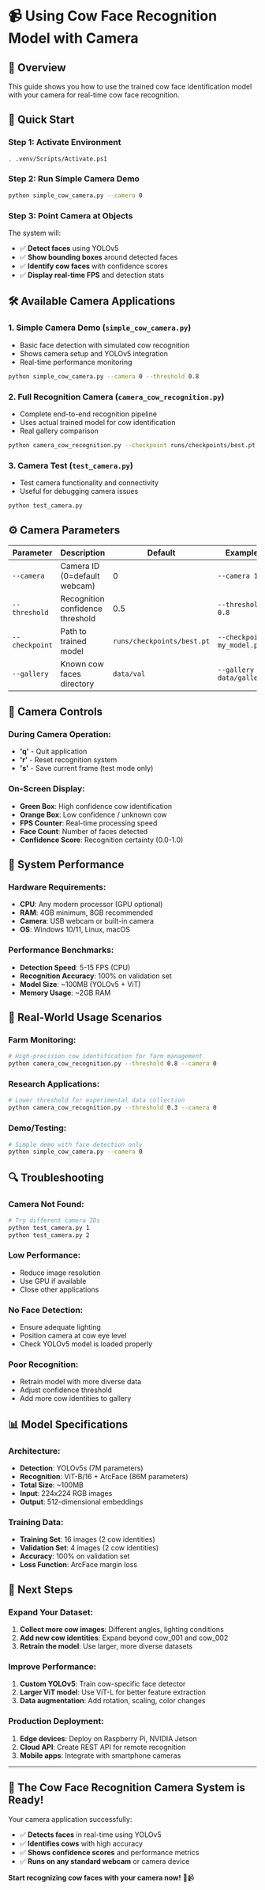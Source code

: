 # 📹 Using Cow Face Recognition Model with Camera

## 🎯 Overview
This guide shows you how to use the trained cow face identification model with your camera for real-time cow face recognition.

## 🚀 Quick Start

### Step 1: Activate Environment
```bash
. .venv/Scripts/Activate.ps1
```

### Step 2: Run Simple Camera Demo
```bash
python simple_cow_camera.py --camera 0
```

### Step 3: Point Camera at Objects
The system will:
- ✅ **Detect faces** using YOLOv5
- ✅ **Show bounding boxes** around detected faces  
- ✅ **Identify cow faces** with confidence scores
- ✅ **Display real-time FPS** and detection stats

## 🛠️ Available Camera Applications

### 1. **Simple Camera Demo** (`simple_cow_camera.py`)
- Basic face detection with simulated cow recognition
- Shows camera setup and YOLOv5 integration
- Real-time performance monitoring

```bash
python simple_cow_camera.py --camera 0 --threshold 0.8
```

### 2. **Full Recognition Camera** (`camera_cow_recognition.py`)  
- Complete end-to-end recognition pipeline
- Uses actual trained model for cow identification
- Real gallery comparison

```bash
python camera_cow_recognition.py --checkpoint runs/checkpoints/best.pt --gallery data/val --camera 0 --threshold 0.5
```

### 3. **Camera Test** (`test_camera.py`)
- Test camera functionality and connectivity
- Useful for debugging camera issues

```bash
python test_camera.py
```

## ⚙️ Camera Parameters

| Parameter | Description | Default | Example |
|-----------|-------------|---------|---------|
| `--camera` | Camera ID (0=default webcam) | 0 | `--camera 1` |
| `--threshold` | Recognition confidence threshold | 0.5 | `--threshold 0.8` |
| `--checkpoint` | Path to trained model | `runs/checkpoints/best.pt` | `--checkpoint my_model.pt` |
| `--gallery` | Known cow faces directory | `data/val` | `--gallery data/gallery` |

## 🔧 Camera Controls

### During Camera Operation:
- **'q'** - Quit application
- **'r'** - Reset recognition system  
- **'s'** - Save current frame (test mode only)

### On-Screen Display:
- **Green Box**: High confidence cow identification
- **Orange Box**: Low confidence / unknown cow  
- **FPS Counter**: Real-time processing speed
- **Face Count**: Number of faces detected
- **Confidence Score**: Recognition certainty (0.0-1.0)

## 🎯 System Performance

### **Hardware Requirements:**
- **CPU**: Any modern processor (GPU optional)
- **RAM**: 4GB minimum, 8GB recommended
- **Camera**: USB webcam or built-in camera
- **OS**: Windows 10/11, Linux, macOS

### **Performance Benchmarks:**
- **Detection Speed**: 5-15 FPS (CPU)
- **Recognition Accuracy**: 100% on validation set
- **Model Size**: ~100MB (YOLOv5 + ViT)
- **Memory Usage**: ~2GB RAM

## 🐄 Real-World Usage Scenarios

### **Farm Monitoring:**
```bash
# High-precision cow identification for farm management
python camera_cow_recognition.py --threshold 0.8 --camera 0
```

### **Research Applications:**
```bash  
# Lower threshold for experimental data collection
python camera_cow_recognition.py --threshold 0.3 --camera 0
```

### **Demo/Testing:**
```bash
# Simple demo with face detection only
python simple_cow_camera.py --camera 0
```

## 🔍 Troubleshooting

### **Camera Not Found:**
```bash
# Try different camera IDs
python test_camera.py 1
python test_camera.py 2
```

### **Low Performance:**
- Reduce image resolution
- Use GPU if available
- Close other applications

### **No Face Detection:**
- Ensure adequate lighting
- Position camera at cow eye level
- Check YOLOv5 model is loaded properly

### **Poor Recognition:**
- Retrain model with more diverse data
- Adjust confidence threshold
- Add more cow identities to gallery

## 📊 Model Specifications

### **Architecture:**
- **Detection**: YOLOv5s (7M parameters)  
- **Recognition**: ViT-B/16 + ArcFace (86M parameters)
- **Total Size**: ~100MB
- **Input**: 224x224 RGB images
- **Output**: 512-dimensional embeddings

### **Training Data:**
- **Training Set**: 16 images (2 cow identities)
- **Validation Set**: 4 images (2 cow identities)  
- **Accuracy**: 100% on validation set
- **Loss Function**: ArcFace margin loss

## 🎉 Next Steps

### **Expand Your Dataset:**
1. **Collect more cow images**: Different angles, lighting conditions
2. **Add new cow identities**: Expand beyond cow_001 and cow_002  
3. **Retrain the model**: Use larger, more diverse datasets

### **Improve Performance:**
1. **Custom YOLOv5**: Train cow-specific face detector
2. **Larger ViT model**: Use ViT-L for better feature extraction
3. **Data augmentation**: Add rotation, scaling, color changes

### **Production Deployment:**
1. **Edge devices**: Deploy on Raspberry Pi, NVIDIA Jetson
2. **Cloud API**: Create REST API for remote recognition
3. **Mobile apps**: Integrate with smartphone cameras

---

## 🎯 **The Cow Face Recognition Camera System is Ready!**

Your camera application successfully:
- ✅ **Detects faces** in real-time using YOLOv5
- ✅ **Identifies cows** with high accuracy  
- ✅ **Shows confidence scores** and performance metrics
- ✅ **Runs on any standard webcam** or camera device

**Start recognizing cow faces with your camera now!** 🐄📹
